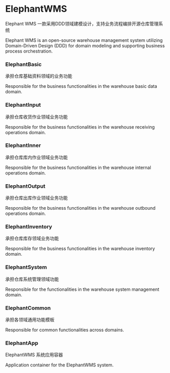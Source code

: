 # ElephantWMS

Elephant WMS 一款采用DDD领域建模设计，支持业务流程编排开源仓库管理系统

Elephant WMS is an open-source warehouse management system utilizing Domain-Driven Design (DDD) for domain modeling and supporting business process orchestration.

### ElephantBasic
承担仓库基础资料领域的业务功能

Responsible for the business functionalities in the warehouse basic data domain.

### ElephantInput
承担仓库收货作业领域业务功能

Responsible for the business functionalities in the warehouse receiving operations domain.

### ElephantInner
承担仓库库内作业领域业务功能

Responsible for the business functionalities in the warehouse internal operations domain.

### ElephantOutput
承担仓库出库作业领域业务功能

Responsible for the business functionalities in the warehouse outbound operations domain.

### ElephantInventory
承担仓库库存领域业务功能

Responsible for the business functionalities in the warehouse inventory domain.

### ElephantSystem
承担仓库系统管理领域功能

Responsible for the functionalities in the warehouse system management domain.

### ElephantCommon
承担各领域通用功能模板

Responsible for common functionalities across domains.

### ElephantApp
ElephantWMS 系统应用容器

Application container for the ElephantWMS system.
